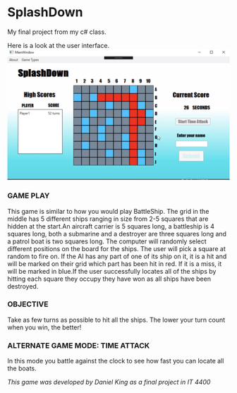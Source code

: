 # SplashDown

My final project from my c# class.

Here is a look at the user interface.
![Splashdown](SplashDownScrnShot.png)

### GAME PLAY
This game is similar to how you would play BattleShip. The grid in the middle has 5 different ships ranging in size from 2-5 squares that are hidden at the start.An aircraft carrier is 5 squares long, a battleship is 4 squares long, both a submarine and a destroyer are three squares long and a patrol boat is two squares long. The computer will randomly select different positions on the board for the ships. The user will pick a square at random to fire on. If the AI has any part of one of its ship on it, it is a hit and will be marked on their grid which part has been hit in red. If it is a miss, it will be marked in blue.If the user successfully locates all of the ships by hitting each square they occupy they have won as all ships have been destroyed.
### OBJECTIVE
Take as few turns as possible to hit all the ships. The lower your turn count when you win, the better!
### ALTERNATE GAME MODE: TIME ATTACK
In this mode you battle against the clock to see how fast you can locate all the boats.

_This game was developed by Daniel King as a final project in IT 4400_
